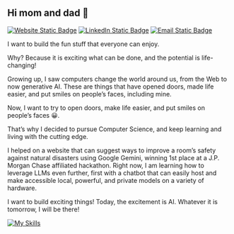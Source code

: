 ## Hi mom and dad 👋
<a href="https://dhrpatel.com"><img alt="Website Static Badge" src="https://img.shields.io/badge/Website-green?style=for-the-badge"></a>
<a href="https://linkedin.com/in/dhruvpatel789"><img alt="LinkedIn Static Badge" src="https://img.shields.io/badge/LinkedIn-blue?style=for-the-badge"></a>
<a href="mailto:dhruvr.patel.business@gmail.com"><img alt="Email Static Badge" src="https://img.shields.io/badge/Email-red?style=for-the-badge"></a>

I want to build the fun stuff that everyone can enjoy.

Why? Because it is exciting what can be done, and the potential is life-changing!

Growing up, I saw computers change the world around us, from the Web to now generative AI. These are things that have opened doors, made life easier, and put smiles on people’s faces, including mine.

Now, I want to try to open doors, make life easier, and put smiles on people’s faces 😀.

That’s why I decided to pursue Computer Science, and keep learning and living with the cutting edge.

I helped on a website that can suggest ways to improve a room’s safety against natural disasters using Google Gemini, winning 1st place at a J.P. Morgan Chase affiliated hackathon. Right now, I am learning how to leverage LLMs even further, first with a chatbot that can easily host and make accessible local, powerful, and private models on a variety of hardware.

I want to build exciting things! Today, the excitement is AI. Whatever it is tomorrow, I will be there!

[![My Skills](https://skillicons.dev/icons?i=py,js,ts,html,css,go,cs,java,c,cpp,bash,git,github,fastapi,react,mysql,sqlite,pytorch,linux,docker,azure,dotnet,maven,postman,neovim,emacs,obsidian,stackoverflow,apple,redhat,windows)](https://skillicons.dev)
<!--
**dhruvp987/dhruvp987** is a ✨ _special_ ✨ repository because its `README.md` (this file) appears on your GitHub profile.

Here are some ideas to get you started:

- 🔭 I’m currently working on ...
- 🌱 I’m currently learning ...
- 👯 I’m looking to collaborate on ...
- 🤔 I’m looking for help with ...
- 💬 Ask me about ...
- 📫 How to reach me: ...
- 😄 Pronouns: ...
- ⚡ Fun fact: ...
-->
